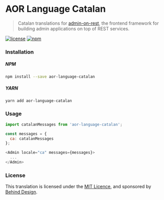 # AOR Language Catalan
> Catalan translations for [admin-on-rest](https://github.com/marmelab/admin-on-rest), the frontend framework for building admin applications on top of REST services.

[![license](https://img.shields.io/github/license/mashape/apistatus.svg)]()
[![npm](https://img.shields.io/npm/v/aor-language-catalan.svg)]()
<!-- [![npm](https://img.shields.io/npm/dm/aor-language-catalan.svg)]() -->

### Installation

##### NPM
```bash
npm install --save aor-language-catalan
```

##### YARN
```bash
yarn add aor-language-catalan
```

### Usage
```js
import catalanMessages from 'aor-language-catalan';

const messages = {
  ca: catalanMessages
};

<Admin locale="ca" messages={messages}>
  ...
</Admin>
```

### License
This translation is licensed under the [MIT Licence](https://github.com/behind-design/aor-language-catalan/blob/master/LICENSE), and sponsored by [Behind Design](https://github.com/behind-design).